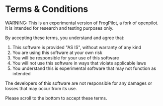 # Terms & Conditions

WARNING: This is an experimental version of FrogPilot, a fork of openpilot. It is intended for research and testing purposes only.

By accepting these terms, you understand and agree that:

1. This software is provided "AS IS", without warranty of any kind
2. You are using this software at your own risk
3. You will be responsible for your use of this software
4. You will not use this software in ways that violate applicable laws
5. You understand this is experimental software that may not function as intended

The developers of this software are not responsible for any damages or losses that may occur from its use.

Please scroll to the bottom to accept these terms.
